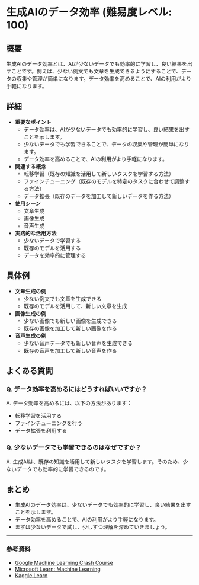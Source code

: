 # 生成AIのデータ効率 (難易度レベル: 100)

## 概要
生成AIのデータ効率とは、AIが少ないデータでも効率的に学習し、良い結果を出すことです。例えば、少ない例文でも文章を生成できるようにすることで、データの収集や管理が簡単になります。データ効率を高めることで、AIの利用がより手軽になります。

## 詳細
- **重要なポイント**
  - データ効率は、AIが少ないデータでも効率的に学習し、良い結果を出すことを示します。
  - 少ないデータでも学習できることで、データの収集や管理が簡単になります。
  - データ効率を高めることで、AIの利用がより手軽になります。
- **関連する概念**
  - 転移学習（既存の知識を活用して新しいタスクを学習する方法）
  - ファインチューニング（既存のモデルを特定のタスクに合わせて調整する方法）
  - データ拡張（既存のデータを加工して新しいデータを作る方法）
- **使用シーン**
  - 文章生成
  - 画像生成
  - 音声生成
- **実践的な活用方法**
  - 少ないデータで学習する
  - 既存のモデルを活用する
  - データを効率的に管理する

## 具体例
- **文章生成の例**
  - 少ない例文でも文章を生成できる
  - 既存のモデルを活用して、新しい文章を生成
- **画像生成の例**
  - 少ない画像でも新しい画像を生成できる
  - 既存の画像を加工して新しい画像を作る
- **音声生成の例**
  - 少ない音声データでも新しい音声を生成できる
  - 既存の音声を加工して新しい音声を作る

## よくある質問
### Q. データ効率を高めるにはどうすればいいですか？
A. データ効率を高めるには、以下の方法があります：
- 転移学習を活用する
- ファインチューニングを行う
- データ拡張を利用する

### Q. 少ないデータでも学習できるのはなぜですか？
A. 生成AIは、既存の知識を活用して新しいタスクを学習します。そのため、少ないデータでも効率的に学習できるのです。

## まとめ
- 生成AIのデータ効率は、少ないデータでも効率的に学習し、良い結果を出すことを示します。
- データ効率を高めることで、AIの利用がより手軽になります。
- まずは少ないデータで試し、少しずつ理解を深めていきましょう。

---

### 参考資料
- [Google Machine Learning Crash Course](https://developers.google.com/machine-learning/crash-course)
- [Microsoft Learn: Machine Learning](https://docs.microsoft.com/learn/paths/get-started-with-artificial-intelligence-on-azure/)
- [Kaggle Learn](https://www.kaggle.com/learn)

